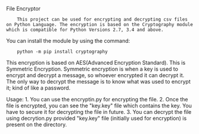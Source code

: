File Encryptor

        This project can be used for encrypting and decrypting csv files on Python Language. The encryption is based on the Cryptography module which is compatible for Python Versions 2.7, 3.4 and above. 
  
You can install the module by using the command:

        python -m pip install cryptography

This encryption is based on AES(Advanced Encryption Standard). This is Symmetric Encryption.
Symmetric encryption is when a key is used to encrypt and decrypt a message, so whoever encrypted it can decrypt it. The only way to decrypt the message is to know what was used to encrypt it; kind of like a password.


Usage:
      1. You can use the encryptin.py for encrypting the file.
      2. Once the file is encrypted, you can see the "key.key" file which contains the key. You have to secure          it for decrypting the file in future.
      3. You can decrypt the file using decrytion.py provided "key.key" file (initially used for encryption) is          present on the directory. 
  
